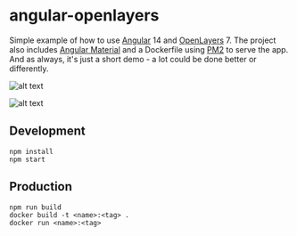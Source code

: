 # angular-openlayers

Simple example of how to use [Angular](https://angular.io/) 14 and [OpenLayers](https://openlayers.org/) 7. The project also
includes [Angular Material](https://material.angular.io/) and a Dockerfile using [PM2](https://pm2.keymetrics.io/) to
serve the app. And as always, it's just a short demo - a lot could be done better or differently.

![alt text](https://raw.githubusercontent.com/pzaenger/angular-openlayers/master/preview-1.png)

![alt text](https://raw.githubusercontent.com/pzaenger/angular-openlayers/master/preview-2.png)

## Development

```
npm install
npm start
```

## Production

```
npm run build
docker build -t <name>:<tag> .
docker run <name>:<tag>
```
